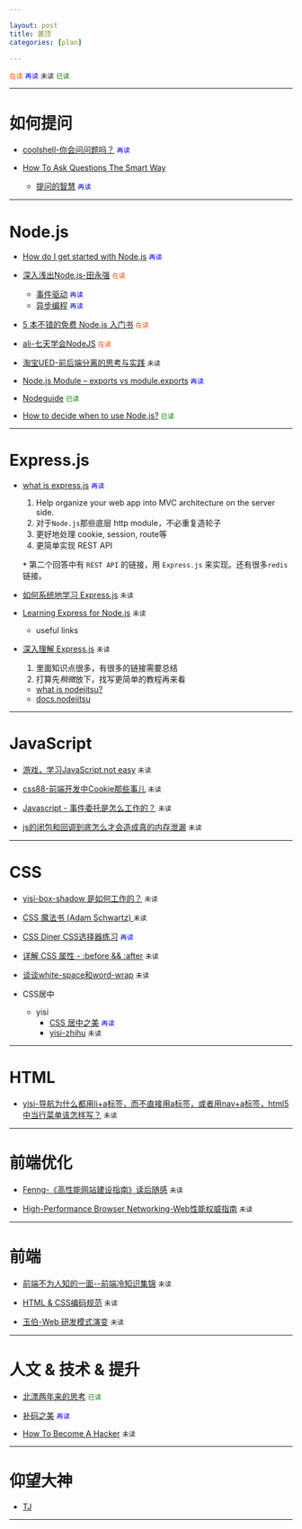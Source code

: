 ```yaml
---

layout: post
title: 置顶
categories: [plan]

---
```


<code style="color:#f40">在读</code>
<code style="color:blue">再读</code>
`未读`
<code style="color:green">已读</code>

---

# 如何提问

* [coolshell-你会问问题吗？](http://coolshell.cn/articles/3713.html) <i class="icon-thumbs-up"></i> <code style="color:blue">再读</code>

* [How To Ask Questions The Smart Way](http://www.catb.org/~esr/faqs/smart-questions.html)
  * [提问的智慧](http://www.beiww.com/doc/oss/smart-questions.html)  <i class="icon-thumbs-up"></i> <code style="color:blue">再读</code>

---

# Node.js

* [How do I get started with Node.js](http://stackoverflow.com/questions/2353818/how-do-i-get-started-with-node-js/5511507#5511507) <code style="color:blue">再读</code>

* [深入浅出Node.js-田永强](http://www.infoq.com/cn/master-nodejs) <code style="color:#f40">在读</code>
  * [事件驱动](http://www.nodebeginner.org/index-zh-cn.html#event-driven-callbacks) <code style="color:blue">再读</code>
  * [异步编程](http://www.infoq.com/cn/news/2011/09/nodejs-async-code) <code style="color:blue">再读</code>

* [5 本不错的免费 Node.js 入门书](http://weibo.com/1894238970/AFPAtlfex) <code style="color:#f40">在读</code>

* [ali-七天学会NodeJS](http://nqdeng.github.io/7-days-nodejs/) <code style="color:#f40">在读</code>

* [淘宝UED-前后端分离的思考与实践](http://ued.taobao.org/blog/2014/04/full-stack-development-with-nodejs/) `未读`

* [Node.js Module – exports vs module.exports](http://stackoverflow.com/questions/7137397/module-exports-vs-exports-in-nodejs) <i class="icon-thumbs-up"></i>  <code style="color:blue">再读</code>

* [Nodeguide](http://nodeguide.com/) <code style="color:green">已读</code>

* [How to decide when to use Node.js?](http://stackoverflow.com/questions/5062614/how-to-decide-when-to-use-node-js) <code style="color:green">已读</code>

---

# Express.js

* [what is express.js](http://stackoverflow.com/questions/12616153/what-is-express-js) <code style="color:blue">再读</code>

  1. Help organize your web app into MVC architecture on the server side.
  2. 对于`Node.js`那些底层 http module，不必重复造轮子
  3. 更好地处理 cookie, session, route等
  4. 更简单实现 REST API

  **`*`** 第二个回答中有 `REST API` 的链接，用 `Express.js` 来实现。还有很多`redis`链接。

* [如何系统地学习 Express.js](http://www.zhihu.com/question/19800119) `未读`

* [Learning Express for Node.js](http://stackoverflow.com/questions/8144214/learning-express-for-node-js) `未读`
  * useful links

* [深入理解 Express.js](http://blog.jobbole.com/41325/) `未读`

  1. 里面知识点很多，有很多的链接需要总结
  2. 打算先*稍微*放下，找写更简单的教程再来看

  * [what is nodejitsu?](https://www.nodejitsu.com/documentation/)
  * [docs.nodejitsu](http://docs.nodejitsu.com/)

---

# JavaScript

* [游戏，学习JavaScript,not easy](http://alexnisnevich.github.io/untrusted/) `未读`

* [css88-前端开发中Cookie那些事儿](http://www.css88.com/archives/4637) `未读`

* [Javascript - 事件委托是怎么工作的？](http://blog.segmentfault.com/stephenlee/1190000000473293) `未读`

* [js的闭包和回调到底怎么才会造成真的内存泄漏](http://segmentfault.com/q/1010000000414875) `未读`

---

# CSS

* [yisi-box-shadow 是如何工作的？](http://weibo.com/3244329632/AeA9OuDD0) `未读`

* [CSS 魔法书 (Adam Schwartz) ](http://adamschwartz.co/magic-of-css/) `未读`

* [CSS Diner CSS选择器练习](http://flukeout.github.io/) <i class="icon-thumbs-up"></i> <code style="color:blue">再读</code>

* [详解 CSS 属性 - :before && :after](http://blog.segmentfault.com/stephenlee/1190000000474414) `未读`

* [谈谈white-space和word-wrap](http://blog.segmentfault.com/code/1190000000471925) `未读`

* CSS居中
  * yisi
    * [CSS 居中之美](http://qrdemo.github.io/qrdemo/the-beauty-of-center-in-CSS.html) <i class="icon-thumbs-up"></i>  <code style="color:blue">再读</code>
    * [yisi-zhihu](http://www.zhihu.com/people/ysbl/answers) `未读`

---

# HTML
* [yisi-导航为什么都用li+a标签，而不直接用a标签，或者用nav+a标签，html5中当行菜单该怎样写？](http://www.zhihu.com/question/23459855) `未读`

---

# 前端优化

* [Fenng-《高性能网站建设指南》读后随感](http://dbanotes.net/web/high_performance_web_site.html) `未读`

* [High-Performance Browser Networking-Web性能权威指南](http://chimera.labs.oreilly.com/books/1230000000545/index.html) `未读`

---

# 前端

* [前端不为人知的一面--前端冷知识集锦](http://www.cnblogs.com/Wayou/p/things_you_dont_know_about_frontend.html) `未读`

* [HTML & CSS编码规范](http://codeguide.bootcss.com/) `未读`

* [玉伯-Web 研发模式演变](https://github.com/lifesinger/lifesinger.github.com/issues/184) `未读`

---

# 人文 & 技术 & 提升

* [北漂两年来的思考](http://mp.weixin.qq.com/s?__biz=MjM5NzQ3ODAwMQ==&mid=200314196&idx=1&sn=f6b5dd985d8bd7e6864b764ced258e56#rd) <code style="color:green">已读</code>

* [补码之美](https://github.com/lifesinger/lifesinger.github.com/issues/187) <i class="icon-thumbs-up"></i> <code style="color:blue">再读</code>

* [How To Become A Hacker](http://www.catb.org/~esr/faqs/hacker-howto.html) `未读`

---

# 仰望大神

* [TJ](http://weibo.com/1647185710/AxVIS2qsI)

---